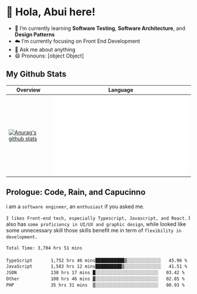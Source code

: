 # 👋 Hola, Abui here!

- 🌱 I’m currently learning **Software Testing**, **Software Architecture**, and **Design Patterns**
- ☁️ I’m currently focusing on Front End Development
- 💬 Ask me about anything
- 😄 Pronouns: [object Object]

## My Github Stats

| Overview | Language |
| --- | --- |
|[![Anurag's github stats](https://github-readme-stats.vercel.app/api?username=abui-am&count_private=true)](https://github.com/anuraghazra/github-readme-stats)|![Language](https://raw.githubusercontent.com/abui-am/stats/c6455f656dfce7acd3951e5ec5b25d72af0b2ee3/generated/languages.svg)|

## Prologue: Code, Rain, and Capucinno
i am a `software engineer`, an `enthusiast` if you asked me. 

`I likes Front-end tech, especially Typescript, Javascript, and React.` I also has `some proficiency in UI/UX and graphic design`, while looked like some unnecessary skill those skills benefit me in term of `flexibility in development.`


<!--START_SECTION:waka-->

```txt
Total Time: 3,704 hrs 51 mins

TypeScript       1,752 hrs 46 mins███████████▒░░░░░░░░░░░░░   45.96 %
JavaScript       1,583 hrs 12 mins██████████▒░░░░░░░░░░░░░░   41.51 %
JSON             130 hrs 17 mins █░░░░░░░░░░░░░░░░░░░░░░░░   03.42 %
Other            108 hrs 46 mins ▓░░░░░░░░░░░░░░░░░░░░░░░░   02.85 %
PHP              35 hrs 31 mins  ▒░░░░░░░░░░░░░░░░░░░░░░░░   00.93 %
```

<!--END_SECTION:waka-->
